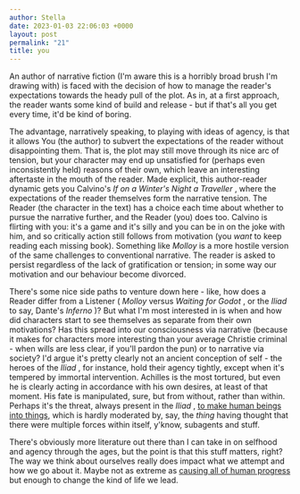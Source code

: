 ```yaml
---
author: Stella
date: 2023-01-03 22:06:03 +0000
layout: post
permalink: "21"
title: you
---
```



An author of narrative fiction (I'm aware this is a horribly broad brush I'm
drawing with) is faced with the decision of how to manage the reader's
expectations towards the heady pull of the plot. As in, at a first approach,
the reader wants some kind of build and release - but if that's all you get
every time, it'd be kind of boring.  

The advantage, narratively speaking, to playing with ideas of agency, is that
it allows You (the author) to subvert the expectations of the reader without
disappointing them. That is, the plot may still move through its nice arc of
tension, but your character may end up unsatisfied for (perhaps even
inconsistently held) reasons of their own, which leave an interesting
aftertaste in the mouth of the reader. Made explicit, this author-reader
dynamic gets you Calvino's _If on a Winter's Night a Traveller_ , where the
expectations of the reader themselves form the narrative tension. The Reader
(the character in the text) has a choice each time about whether to pursue the
narrative further, and the Reader (you) does too. Calvino is flirting with
you: it's a game and it's silly and you can be in on the joke with him, and so
critically action still follows from motivation (you _want_ to keep reading
each missing book). Something like _Molloy_ is a more hostile version of the
same challenges to conventional narrative. The reader is asked to persist
regardless of the lack of gratification or tension; in some way our motivation
and our behaviour become divorced.  

There's some nice side paths to venture down here - like, how does a Reader
differ from a Listener ( _Molloy_ versus _Waiting for Godot_ , or the _Iliad_
to say, Dante's _Inferno_ )? But what I'm most interested in is when and how
did characters start to see themselves as separate from their own motivations?
Has this spread into our consciousness via narrative (because it makes for
characters more interesting than your average Christie criminal - when wills
are less clear, if you'll pardon the pun) or to narrative via society? I'd
argue it's pretty clearly not an ancient conception of self - the heroes of
the _Iliad_ , for instance, hold their agency tightly, except when it's
tempered by immortal intervention. Achilles is the most tortured, but even he
is clearly acting in accordance with his own desires, at least of that moment.
His fate is manipulated, sure, but from without, rather than within. Perhaps
it's the threat, always present in the _Iliad_ , [to make human beings into
things](https://theanarchistlibrary.org/library/simone-weil-the-iliad "to make
human beings into things"), which is hardly moderated by, say, the _thing_
having thought that there were multiple forces within itself, y'know,
subagents and stuff.  

There's obviously more literature out there than I can take in on selfhood and
agency through the ages, but the point is that this stuff matters, right? The
way we think about ourselves really does impact what we attempt and how we go
about it. Maybe not as extreme as [causing all of human progress
](https://www.tandfonline.com/doi/pdf/10.1080/17439760.2020.1832250 "causing
all of progress ")but enough to change the kind of life we lead.  
  
